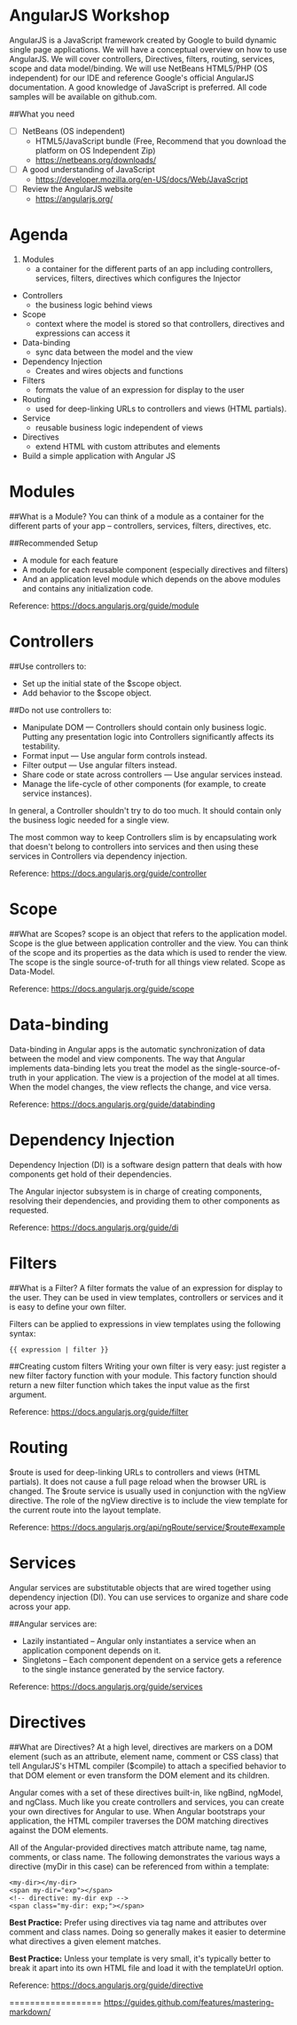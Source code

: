AngularJS Workshop
==================

AngularJS is a JavaScript framework created by Google to build dynamic single page applications.  We will have a conceptual overview on how to use AngularJS.  We will cover controllers, Directives, filters, routing, services, scope and data model/binding. We will use NetBeans HTML5/PHP (OS independent)  for our IDE and reference Google's official AngularJS documentation. A good knowledge of JavaScript is preferred.  All code samples will be available on github.com.

##What you need

- [ ] NetBeans (OS independent)
	- HTML5/JavaScript bundle (Free, Recommend that you download the platform on OS Independent Zip)
	- https://netbeans.org/downloads/
- [ ] A good understanding of JavaScript
	- https://developer.mozilla.org/en-US/docs/Web/JavaScript
- [ ] Review the AngularJS website
	- https://angularjs.org/

Agenda
==================

1. Modules 
	- a container for the different parts of an app including controllers, services, filters, directives which configures the Injector
- Controllers 
	- the business logic behind views
- Scope 
	- context where the model is stored so that controllers, directives and expressions can access it
- Data-binding 
	- sync data between the model and the view
- Dependency Injection 
	- Creates and wires objects and functions
- Filters 
	- formats the value of an expression for display to the user
- Routing 
	- used for deep-linking URLs to controllers and views (HTML partials).
- Service 
	- reusable business logic independent of views
- Directives 
	- extend HTML with custom attributes and elements
- Build a simple application with Angular JS


Modules
==================

##What is a Module?
You can think of a module as a container for the different parts of your app – controllers, services, filters, directives, etc.

##Recommended Setup
* A module for each feature
* A module for each reusable component (especially directives and filters)
* And an application level module which depends on the above modules and contains any initialization code.

Reference: 
https://docs.angularjs.org/guide/module



Controllers
==================

##Use controllers to:
* Set up the initial state of the $scope object.
* Add behavior to the $scope object.

##Do not use controllers to:
* Manipulate DOM — Controllers should contain only business logic. Putting any presentation logic into Controllers significantly affects its testability.
* Format input — Use angular form controls instead.
* Filter output — Use angular filters instead.
* Share code or state across controllers — Use angular services instead.
* Manage the life-cycle of other components (for example, to create service instances).

In general, a Controller shouldn't try to do too much. It should contain only the business logic needed for a single view.

The most common way to keep Controllers slim is by encapsulating work that doesn't belong to controllers into services and then using these services in Controllers via dependency injection. 

Reference: 
https://docs.angularjs.org/guide/controller


Scope 
==================

##What are Scopes?
scope is an object that refers to the application model. Scope is the glue between application controller and the view.  You can think of the scope and its properties as the data which is used to render the view. The scope is the single source-of-truth for all things view related. Scope as Data-Model.

Reference: 
https://docs.angularjs.org/guide/scope



Data-binding
==================

Data-binding in Angular apps is the automatic synchronization of data between the model and view components. The way that Angular implements data-binding lets you treat the model as the single-source-of-truth in your application. The view is a projection of the model at all times. When the model changes, the view reflects the change, and vice versa.

Reference: 
https://docs.angularjs.org/guide/databinding

Dependency Injection
==================
Dependency Injection (DI) is a software design pattern that deals with how components get hold of their dependencies.

The Angular injector subsystem is in charge of creating components, resolving their dependencies, and providing them to other components as requested.

Reference: 
https://docs.angularjs.org/guide/di


Filters
==================

##What is a Filter?
A filter formats the value of an expression for display to the user. They can be used in view templates, controllers or services and it is easy to define your own filter.

Filters can be applied to expressions in view templates using the following syntax:
```
{{ expression | filter }}
```

##Creating custom filters
Writing your own filter is very easy: just register a new filter factory function with your module. This factory function should return a new filter function which takes the input value as the first argument.

Reference: 
https://docs.angularjs.org/guide/filter


Routing
==================

$route is used for deep-linking URLs to controllers and views (HTML partials). It does not cause a full page reload when the browser URL is changed.  The $route service is usually used in conjunction with the ngView directive. The role of the ngView directive is to include the view template for the current route into the layout template.

Reference: 
https://docs.angularjs.org/api/ngRoute/service/$route#example


Services
==================
Angular services are substitutable objects that are wired together using dependency injection (DI). You can use services to organize and share code across your app.

##Angular services are:

- Lazily instantiated 
	– Angular only instantiates a service when an application component depends on it.
- Singletons 
	– Each component dependent on a service gets a reference to the single instance generated by the service factory.

Reference: 
https://docs.angularjs.org/guide/services



Directives
==================

##What are Directives?
At a high level, directives are markers on a DOM element (such as an attribute, element name, comment or CSS class) that tell AngularJS's HTML compiler ($compile) to attach a specified behavior to that DOM element or even transform the DOM element and its children.

Angular comes with a set of these directives built-in, like ngBind, ngModel, and ngClass. Much like you create controllers and services, you can create your own directives for Angular to use. When Angular bootstraps your application, the HTML compiler traverses the DOM matching directives against the DOM elements.

All of the Angular-provided directives match attribute name, tag name, comments, or class name. The following demonstrates the various ways a directive (myDir in this case) can be referenced from within a template:
```
<my-dir></my-dir>
<span my-dir="exp"></span>
<!-- directive: my-dir exp -->
<span class="my-dir: exp;"></span>
```

**Best Practice:** Prefer using directives via tag name and attributes over comment and class names. Doing so generally makes it easier to determine what directives a given element matches.

**Best Practice:** Unless your template is very small, it's typically better to break it apart into its own HTML file and load it with the templateUrl option.

Reference: 
https://docs.angularjs.org/guide/directive


==================
https://guides.github.com/features/mastering-markdown/
